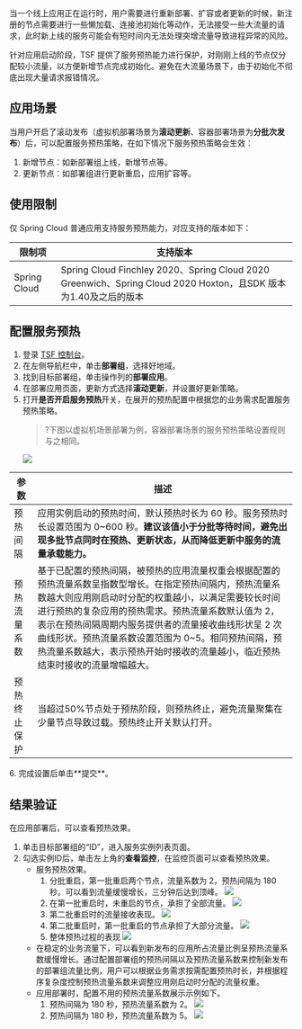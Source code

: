 当一个线上应用正在运行时，用户需要进行重新部署、扩容或者更新的时候，新注册的节点需要进行一些懒加载、连接池初始化等动作，无法接受一些大流量的请求，此时新上线的服务可能会有短时间内无法处理突增流量导致进程异常的风险。

针对应用启动阶段，TSF 提供了服务预热能力进行保护，对刚刚上线的节点仅分配较小流量，以方便新增节点完成初始化。避免在大流量场景下，由于初始化不彻底出现大量请求报错情况。

## 应用场景

当用户开启了滚动发布（虚拟机部署场景为**滚动更新**、容器部署场景为**分批次发布**）后，可以配置服务预热策略，在如下情况下服务预热策略会生效：

1. 新增节点：如新部署组上线，新增节点等。
2. 更新节点：如部署组进行更新重启，应用扩容等。



## 使用限制

仅 Spring Cloud 普通应用支持服务预热能力，对应支持的版本如下：

| 限制项       | 支持版本                                                     |
| ------------ | ------------------------------------------------------------ |
| Spring Cloud | Spring Cloud Finchley 2020、Spring Cloud 2020 Greenwich、Spring Cloud 2020 Hoxton，且SDK 版本为1.40及之后的版本 |



## 配置服务预热

1. 登录 [TSF 控制台](https://console.cloud.tencent.com/tsf)。
2. 在左侧导航栏中，单击**部署组**，选择好地域。
3. 找到目标部署组，单击操作列的**部署应用**。
4. 在部署应用页面，更新方式选择**滚动更新**，并设置好更新策略。
5. 打开**是否开启服务预热**开关，在展开的预热配置中根据您的业务需求配置服务预热策略。
   > ?下图以虚拟机场景部署为例，容器部署场景的服务预热策略设置规则与之相同。
   > 
   ![](https://qcloudimg.tencent-cloud.cn/raw/46f04a9b870e7fb823b6ed77a37a282b.png)
<table>
<thead>
<tr>
<th>参数</th>
<th>描述</th>
</tr>
</thead>
<tbody><tr>
<td>预热间隔</td>
<td>应用实例启动的预热时间，默认预热时长为 60 秒。服务预热时长设置范围为 0~600 秒。<strong>建议该值小于分批等待时间，避免出现多批节点同时在预热、更新状态，从而降低更新中服务的流量承载能力。</strong></td>
</tr>
<tr>
<td>预热流量系数</td>
<td>基于已配置的预热间隔，被预热的应用流量权重会根据配置的预热流量系数呈指数型增长。在指定预热间隔内，预热流量系数越大则应用刚启动时分配的权重越小，以满足需要较长时间进行预热的复杂应用的预热需求。预热流量系数默认值为 2，表示在预热间隔周期内服务提供者的流量接收曲线形状呈 2 次曲线形状。预热流量系数设置范围为 0~5。相同预热间隔，预热流量系数越大，表示预热开始时接收的流量越小，临近预热结束时接收的流量增幅越大。</td>
</tr>
<tr>
<td>预热终止保护</td>
<td>当超过50%节点处于预热阶段，则预热终止，避免流量聚集在少量节点导致过载。预热终止开关默认打开。</td>
</tr>
</tbody></table>
6. 完成设置后单击**提交**。



## 结果验证

在应用部署后，可以查看预热效果。

1. 单击目标部署组的“ID”，进入服务实例列表页面。
2. 勾选实例ID后，单击左上角的**查看监控**，在监控页面可以查看预热效果。
   - 服务预热效果。
     1. 分批重启，第一批重启两个节点，流量系数为 2，预热间隔为 180 秒。可以看到流量缓慢增长，三分钟后达到顶峰。
![](https://qcloudimg.tencent-cloud.cn/raw/a2c32af5f60e05d99003c636f11b894a.png)
     2. 在第一批重启时，未重启的节点，承担了全部流量。
![](https://qcloudimg.tencent-cloud.cn/raw/7f366df6e90e498af094753bcd15a651.png)
     3. 第二批重启时的流量接收表现。
![](https://qcloudimg.tencent-cloud.cn/raw/ba5c1b644a4b72f8f1d4ab34cc70f8a3.png)
     4. 第二批重启时，第一批重启的节点承担了大部分流量。
![](https://qcloudimg.tencent-cloud.cn/raw/f24292533f91af50cffeac5857d78f90.png)
     5. 整体预热过程的表现
![](https://qcloudimg.tencent-cloud.cn/raw/a238b8e9aa836561c12834d77a735c71.png)
   - 在稳定的业务流量下，可以看到新发布的应用所占流量比例呈预热流量系数缓慢增长。通过配置部署组的预热间隔以及预热流量系数来控制新发布的部署组流量比例，用户可以根据业务需求按需配置预热时长，并根据程序复杂度控制预热流量系数来调整应用刚启动时分配的流量权重。
   - 应用部署时，配置不用的预热流量系数展示示例如下。
     1. 预热间隔为 180 秒，预热流量系数为 2。
![](https://qcloudimg.tencent-cloud.cn/raw/9cb67c4d98cf3483efb9535c5501031f.png)
     2. 预热间隔为 180 秒，预热流量系数为 5。
![](https://qcloudimg.tencent-cloud.cn/raw/a1a062d063143590cc3f71634e839630.png)

